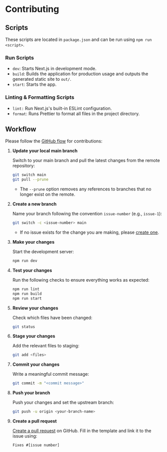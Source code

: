 # Contributing

## Scripts

These scripts are located in `package.json` and can be run using `npm run <script>`.

### Run Scripts

- `dev`: Starts Next.js in development mode.
- `build`: Builds the application for production usage and outputs the generated static site to `out/`.
- `start`: Starts the app.

### Linting & Formatting Scripts

- `lint:` Run Next.js's built-in ESLint configuration.
- `format`: Runs Prettier to format all files in the project directory.

## Workflow

Please follow the [GitHub flow](https://docs.github.com/en/get-started/using-github/github-flow) for contributions:

1. **Update your local main branch**

   Switch to your main branch and pull the latest changes from the remote repository:

   ```bash
   git switch main
   git pull --prune
   ```

   - The `--prune` option removes any references to branches that no longer exist on the remote.

2. **Create a new branch**

   Name your branch following the convention `issue-number` (e.g., `issue-1`):

   ```bash
   git switch -c <issue-number> main
   ```

   - If no issue exists for the change you are making, please [create one](https://github.com/tabletop-generator/client/issues/new/choose).

3. **Make your changes**

   Start the development server:

   ```bash
   npm run dev
   ```

4. **Test your changes**

   Run the following checks to ensure everything works as expected:

   ```bash
   npm run lint
   npm run build
   npm run start
   ```

5. **Review your changes**

   Check which files have been changed:

   ```bash
   git status
   ```

6. **Stage your changes**

   Add the relevant files to staging:

   ```bash
   git add <files>
   ```

7. **Commit your changes**

   Write a meaningful commit message:

   ```bash
   git commit -m "<commit message>"
   ```

8. **Push your branch**

   Push your changes and set the upstream branch:

   ```bash
   git push -u origin <your-branch-name>
   ```

9. **Create a pull request**

   [Create a pull request](https://github.com/tabletop-generator/client/compare) on GitHub. Fill in the template and link it to the issue using:

   ```txt
   Fixes #[issue number]
   ```
